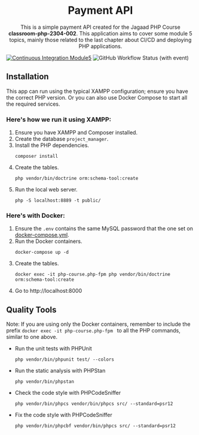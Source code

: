 <h1 align="center">Payment API</h1>

<p align="center">
This is a simple payment API created for the Jagaad PHP Course <b>classroom-php-2304-002</b>. This application aims to cover some module 5 topics, mainly those related to the last chapter about CI/CD and deploying PHP applications.
</p>

[![Continuous Integration Module5](https://github.com/h-shvedko/paymentAPI/actions/workflows/continuous-integration.yml/badge.svg)](https://github.com/h-shvedko/paymentAPI/actions/workflows/continuous-integration.yml)
![GitHub Workflow Status (with event)](https://img.shields.io/github/actions/workflow/status/h-shvedko/paymentAPI/continuous-integration.yml)

## Installation

This app can run using the typical XAMPP configuration; ensure you have the correct PHP version. Or you can also use Docker Compose to start all the required services.

### Here's how we run it using XAMPP:

1. Ensure you have XAMPP and Composer installed.
2. Create the database `project_manager`.
3. Install the PHP dependencies.
   ````
   composer install
   ````
4. Create the tables.
   ```
   php vendor/bin/doctrine orm:schema-tool:create 
   ````
5. Run the local web server.
   ```
   php -S localhost:8889 -t public/
   ````

### Here's with Docker:

1. Ensure the `.env` contains the same MySQL password that the one set on [docker-compose.yml](./docker-compose.yml).
2. Run the Docker containers.
   ````
   docker-compose up -d
   ````
3. Create the tables.
   ```
   docker exec -it php-course.php-fpm php vendor/bin/doctrine orm:schema-tool:create 
   ````
4. Go to http://localhost:8000

## Quality Tools

Note: If you are using only the Docker containers, remember to include the prefix `docker exec -it php-course.php-fpm ` to all the PHP commands, similar to one above.

- Run the unit tests with PHPUnit
  ```
  php vendor/bin/phpunit test/ --colors
  ```
- Run the static analysis with PHPStan
  ```
  php vendor/bin/phpstan
  ```
- Check the code style with PHPCodeSniffer
  ```
  php vendor/bin/phpcs vendor/bin/phpcs src/ --standard=psr12
  ```
- Fix the code style with PHPCodeSniffer
  ```
  php vendor/bin/phpcbf vendor/bin/phpcs src/ --standard=psr12
  ```
